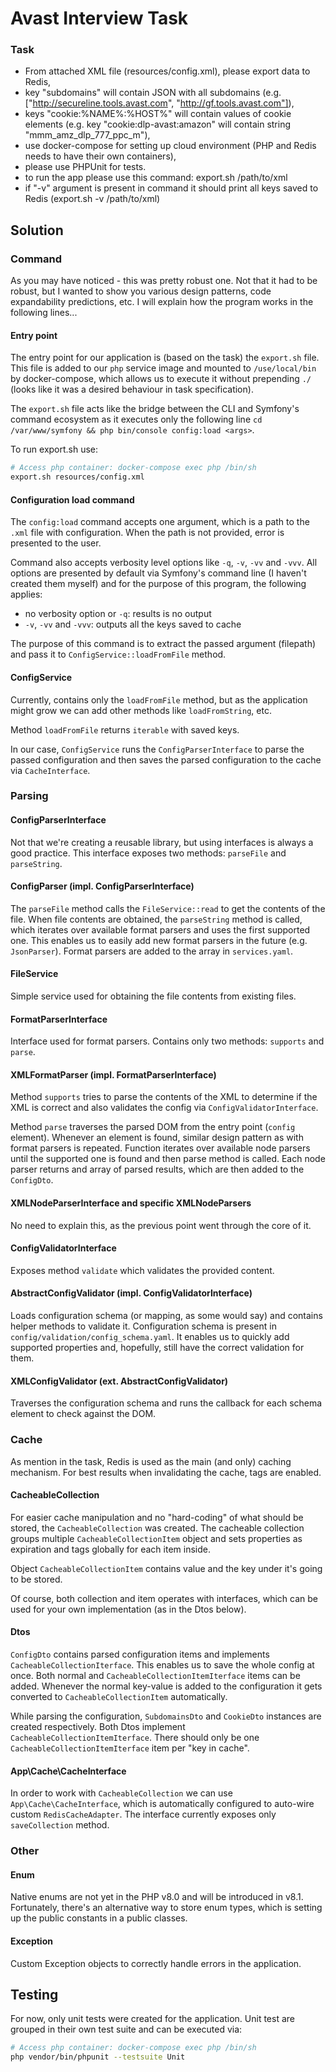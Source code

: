 # Avast Interview Task

### Task
- From attached XML file (resources/config.xml), please export data to Redis,
- key "subdomains" will contain JSON with all subdomains (e.g. ["http://secureline.tools.avast.com", "http://gf.tools.avast.com"]),
- keys "cookie:%NAME%:%HOST%" will contain values of cookie elements (e.g. key "cookie:dlp-avast:amazon" will contain string "mmm_amz_dlp_777_ppc_m"),
- use docker-compose for setting up cloud environment (PHP and Redis needs to have their own containers),
- please use PHPUnit for tests.
- to run the app please use this command: export.sh /path/to/xml
- if "-v" argument is present in command it should print all keys saved to Redis (export.sh -v /path/to/xml)

## Solution

### Command
As you may have noticed - this was pretty robust one. 
Not that it had to be robust, but I wanted to show you various design patterns, code expandability predictions, etc.
I will explain how the program works in the following lines...

#### Entry point
The entry point for our application is (based on the task) the `export.sh` file.
This file is added to our `php` service image and mounted to `/use/local/bin` by docker-compose,
which allows us to execute it without prepending `./` (looks like it was a desired behaviour in task specification).

The `export.sh` file acts like the bridge between the CLI and Symfony's command ecosystem as it
executes only the following line `cd /var/www/symfony && php bin/console config:load <args>`.

To run export.sh use:
```bash
# Access php container: docker-compose exec php /bin/sh
export.sh resources/config.xml
```

#### Configuration load command
The `config:load` command accepts one argument, which is a path to the `.xml` file with
configuration. When the path is not provided, error is presented to the user.

Command also accepts verbosity level options like `-q`, `-v`, `-vv` and `-vvv`.
All options are presented by default via Symfony's command line (I haven't created them myself)
and for the purpose of this program, the following applies:

- no verbosity option or `-q`: results is no output
- `-v`, `-vv` and `-vvv`: outputs all the keys saved to cache

The purpose of this command is to extract the passed argument (filepath)
and pass it to `ConfigService::loadFromFile` method.

#### ConfigService
Currently, contains only the `loadFromFile` method, but as the application
might grow we can add other methods like `loadFromString`, etc.

Method `loadFromFile` returns `iterable` with saved keys.

In our case, `ConfigService` runs the `ConfigParserInterface` to parse the
passed configuration and then saves the parsed configuration to the cache via
`CacheInterface`.

### Parsing

#### ConfigParserInterface
Not that we're creating a reusable library, but using interfaces is always a good practice.
This interface exposes two methods: `parseFile` and `parseString`.

#### ConfigParser (impl. ConfigParserInterface)
The `parseFile` method calls the `FileService::read` to get the contents of the file.
When file contents are obtained, the `parseString` method is called, which iterates over
available format parsers and uses the first supported one. This enables us to easily add new format parsers
in the future (e.g. `JsonParser`). Format parsers are added to the array in `services.yaml`.

#### FileService
Simple service used for obtaining the file contents from existing files.

#### FormatParserInterface
Interface used for format parsers. Contains only two methods: `supports` and `parse`.

#### XMLFormatParser (impl. FormatParserInterface)
Method `supports` tries to parse the contents of the XML to determine if the XML is correct and also
validates the config via `ConfigValidatorInterface`.

Method `parse` traverses the parsed DOM from the entry point (`config` element).
Whenever an element is found, similar design pattern as with format parsers is repeated.
Function iterates over available node parsers until the supported one is found and then parse method is called.
Each node parser returns and array of parsed results, which are then added to the `ConfigDto`.

#### XMLNodeParserInterface and specific XMLNodeParsers
No need to explain this, as the previous point went through the core of it.

#### ConfigValidatorInterface
Exposes method `validate` which validates the provided content.

#### AbstractConfigValidator (impl. ConfigValidatorInterface)
Loads configuration schema (or mapping, as some would say) and contains helper methods to validate it.
Configuration schema is present in `config/validation/config_schema.yaml`. It enables us to quickly add supported
properties and, hopefully, still have the correct validation for them.

#### XMLConfigValidator (ext. AbstractConfigValidator)
Traverses the configuration schema and runs the callback for each schema element to check against the DOM.

### Cache
As mention in the task, Redis is used as the main (and only) caching mechanism.
For best results when invalidating the cache, tags are enabled.

#### CacheableCollection

For easier cache manipulation and no "hard-coding" of what should be stored, the `CacheableCollection` was created.
The cacheable collection groups multiple `CacheableCollectionItem` object and sets properties
as expiration and tags globally for each item inside.

Object `CacheableCollectionItem` contains value and the key under it's going to be stored.

Of course, both collection and item operates with interfaces, which can be used for your own implementation
(as in the Dtos below).

#### Dtos
`ConfigDto` contains parsed configuration items and implements `CacheableCollectionIterface`. This enables us
to save the whole config at once. Both normal and `CacheableCollectionItemIterface` items can be added. Whenever
the normal key-value is added to the configuration it gets converted to `CacheableCollectionItem` automatically.

While parsing the configuration, `SubdomainsDto` and `CookieDto` instances are created
respectively. Both Dtos implement `CacheableCollectionItemIterface`.
There should only be one `CacheableCollectionItemIterface` item per "key in cache".

#### App\Cache\CacheInterface

In order to work with `CacheableCollection` we can use `App\Cache\CacheInterface`, which is automatically
configured to auto-wire custom `RedisCacheAdapter`. The interface currently exposes only `saveCollection` method.

### Other

#### Enum
Native enums are not yet in the PHP v8.0 and will be introduced in v8.1. Fortunately,
there's an alternative way to store enum types, which is setting up the public constants
in a public classes.

#### Exception
Custom Exception objects to correctly handle errors in the application.


## Testing
For now, only unit tests were created for the application.
Unit test are grouped in their own test suite and can be executed via:
```bash
# Access php container: docker-compose exec php /bin/sh
php vendor/bin/phpunit --testsuite Unit
```
